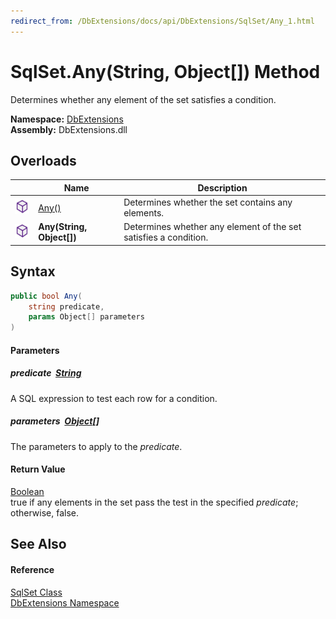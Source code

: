 ```yaml
---
redirect_from: /DbExtensions/docs/api/DbExtensions/SqlSet/Any_1.html
---
```


SqlSet.Any(String, Object[]) Method
===================================
Determines whether any element of the set satisfies a condition.
  
**Namespace:** [DbExtensions][1]  
**Assembly:** DbExtensions.dll

Overloads
---------

|                  | Name                      | Description                                                      |
| ---------------- | ------------------------- | ---------------------------------------------------------------- |
| ![Public method] | [Any()][2]                | Determines whether the set contains any elements.                |
| ![Public method] | **Any(String, Object[])** | Determines whether any element of the set satisfies a condition. |


Syntax
------

```csharp
public bool Any(
	string predicate,
	params Object[] parameters
)
```

#### Parameters

##### *predicate*  [String][3]
A SQL expression to test each row for a condition.

##### *parameters*  [Object][4][]
The parameters to apply to the *predicate*.

#### Return Value
[Boolean][5]  
true if any elements in the set pass the test in the specified *predicate*; otherwise, false.

See Also
--------

#### Reference
[SqlSet Class][6]  
[DbExtensions Namespace][1]  

[1]: ../README.md
[2]: Any.md
[3]: https://learn.microsoft.com/dotnet/api/system.string
[4]: https://learn.microsoft.com/dotnet/api/system.object
[5]: https://learn.microsoft.com/dotnet/api/system.boolean
[6]: README.md
[Public method]: ../../icons/pubmethod.svg "Public method"
